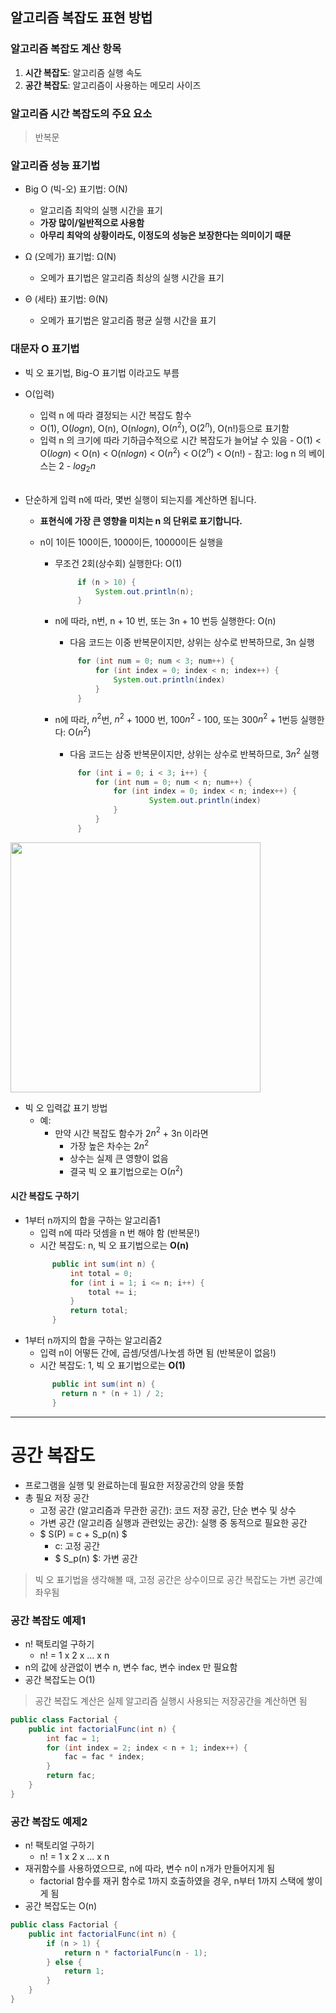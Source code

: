 ## 알고리즘 복잡도 표현 방법

### 알고리즘 복잡도 계산 항목

1. **시간 복잡도**: 알고리즘 실행 속도
2. **공간 복잡도**: 알고리즘이 사용하는 메모리 사이즈

### 알고리즘 시간 복잡도의 주요 요소

> 반복문

### 알고리즘 성능 표기법

- Big O (빅-오) 표기법: O(N)

  - 알고리즘 최악의 실행 시간을 표기
  - **가장 많이/일반적으로 사용함**
  - **아무리 최악의 상황이라도, 이정도의 성능은 보장한다는 의미이기 때문**

- Ω (오메가) 표기법: Ω(N)

  - 오메가 표기법은 알고리즘 최상의 실행 시간을 표기

- Θ (세타) 표기법: Θ(N)
  - 오메가 표기법은 알고리즘 평균 실행 시간을 표기

### 대문자 O 표기법

- 빅 오 표기법, Big-O 표기법 이라고도 부름
- O(입력)
  - 입력 n 에 따라 결정되는 시간 복잡도 함수
  - O(1), O($log n$), O(n), O(n$log n$), O($n^2$), O($2^n$), O(n!)등으로 표기함
  - 입력 n 의 크기에 따라 기하급수적으로 시간 복잡도가 늘어날 수 있음 - O(1) < O($log n$) < O(n) < O(n$log n$) < O($n^2$) < O($2^n$) < O(n!) - 참고: log n 의 베이스는 2 - $log_2 n$
    <br><br>
- 단순하게 입력 n에 따라, 몇번 실행이 되는지를 계산하면 됩니다.

  - **표현식에 가장 큰 영향을 미치는 n 의 단위로 표기합니다.**
  - n이 1이든 100이든, 1000이든, 10000이든 실행을

    - 무조건 2회(상수회) 실행한다: O(1)

      ```java
           if (n > 10) {
               System.out.println(n);
           }

      ```

    - n에 따라, n번, n + 10 번, 또는 3n + 10 번등 실행한다: O(n)
      - 다음 코드는 이중 반복문이지만, 상위는 상수로 반복하므로, 3n 실행
      ```java
           for (int num = 0; num < 3; num++) {
               for (int index = 0; index < n; index++) {
                   System.out.println(index)
               }
           }
      ```
    - n에 따라, $n^2$번, $n^2$ + 1000 번, 100$n^2$ - 100, 또는 300$n^2$ + 1번등 실행한다: O($n^2$)
      - 다음 코드는 삼중 반복문이지만, 상위는 상수로 반복하므로, 3$n^2$ 실행
      ```java
           for (int i = 0; i < 3; i++) {
               for (int num = 0; num < n; num++) {
                   for (int index = 0; index < n; index++) {
                           System.out.println(index)
                   }
               }
           }
      ```

<img src="http://www.fun-coding.org/00_Images/bigo.png" width=400/>

- 빅 오 입력값 표기 방법
  - 예:
    - 만약 시간 복잡도 함수가 2$n^2$ + 3n 이라면
      - 가장 높은 차수는 2$n^2$
      - 상수는 실제 큰 영향이 없음
      - 결국 빅 오 표기법으로는 O($n^2$)

#### 시간 복잡도 구하기

- 1부터 n까지의 합을 구하는 알고리즘1
  - 입력 n에 따라 덧셈을 n 번 해야 함 (반복문!)
  - 시간 복잡도: n, 빅 오 표기법으로는 **O(n)**
  ```java
        public int sum(int n) {
            int total = 0;
            for (int i = 1; i <= n; i++) {
                total += i;
            }
            return total;
        }
  ```

* 1부터 n까지의 합을 구하는 알고리즘2
  - 입력 n이 어떻든 간에, 곱셈/덧셈/나눗셈 하면 됨 (반복문이 없음!)
  - 시간 복잡도: 1, 빅 오 표기법으로는 **O(1)**
  ```java
        public int sum(int n) {
          return n * (n + 1) / 2;
        }
  ```

---

# 공간 복잡도

- 프로그램을 실행 및 완료하는데 필요한 저장공간의 양을 뜻함
- 총 필요 저장 공간
  - 고정 공간 (알고리즘과 무관한 공간): 코드 저장 공간, 단순 변수 및 상수
  - 가변 공간 (알고리즘 실행과 관련있는 공간): 실행 중 동적으로 필요한 공간
  - $ S(P) = c + S_p(n) $
    - c: 고정 공간
    - $ S_p(n) $: 가변 공간

> 빅 오 표기법을 생각해볼 때, 고정 공간은 상수이므로 공간 복잡도는 가변 공간예 좌우됨

### 공간 복잡도 예제1

- n! 팩토리얼 구하기
  - n! = 1 x 2 x ... x n
- n의 값에 상관없이 변수 n, 변수 fac, 변수 index 만 필요함
- 공간 복잡도는 O(1)

> 공간 복잡도 계산은 실제 알고리즘 실행시 사용되는 저장공간을 계산하면 됨

```java
public class Factorial {
    public int factorialFunc(int n) {
        int fac = 1;
        for (int index = 2; index < n + 1; index++) {
            fac = fac * index;
        }
        return fac;
    }
}
```

### 공간 복잡도 예제2

- n! 팩토리얼 구하기
  - n! = 1 x 2 x ... x n
- 재귀함수를 사용하였으므로, n에 따라, 변수 n이 n개가 만들어지게 됨
  - factorial 함수를 재귀 함수로 1까지 호출하였을 경우, n부터 1까지 스택에 쌓이게 됨
- 공간 복잡도는 O(n)

```java
public class Factorial {
    public int factorialFunc(int n) {
        if (n > 1) {
            return n * factorialFunc(n - 1);
        } else {
            return 1;
        }
    }
}
```
